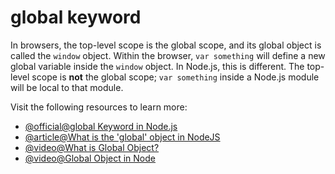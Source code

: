 # global keyword

In browsers, the top-level scope is the global scope, and its global object is called the `window` object. Within the browser, `var something` will define a new global variable inside the `window` object. In Node.js, this is different. The top-level scope is **not** the global scope; `var something` inside a Node.js module will be local to that module.

Visit the following resources to learn more:

- [@official@global Keyword in Node.js](https://nodejs.org/api/globals.html#global)
- [@article@What is the 'global' object in NodeJS](https://stackoverflow.com/questions/43627622/)
- [@video@What is Global Object?](https://www.youtube.com/watch?v=jn8PZNBmKm0)
- [@video@Global Object in Node](https://www.youtube.com/watch?v=PY-AycMkEAg)
